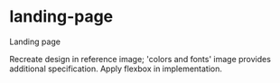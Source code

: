 # landing-page
Landing page

Recreate design in reference image; 'colors and fonts' image provides additional specification.
Apply flexbox in implementation.

